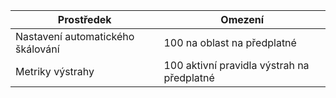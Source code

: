 
| Prostředek | Omezení |
| --- | --- |
| Nastavení automatického škálování |100 na oblast na předplatné |
| Metriky výstrahy |100 aktivní pravidla výstrah na předplatné |
